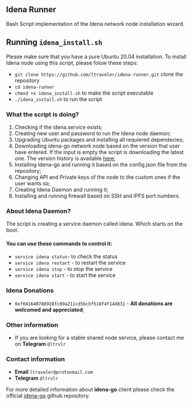 ## Idena Runner

Bash Script implementation of the Idena network node installation wizard.

## Running `idena_install.sh`

Please make sure that you have a pure Ubuntu 20.04 installation.
To install Idena node using this script, please folow these steps:
* `git clone https://github.com/ltraveler/idena-runner.git` clone the repository
* `cd idena-runner`
* `chmod +x idena_install.sh` to make the script executable
* `./idena_install.sh` to run the script

### What the script is doing?

1. Checking if the idena.service exists;
2. Creating new user and password to run the Idena node daemon;
3. Upgrading Ubuntu packages and installing all requiered dependecies;
4. Downloading idena-go network node based on the version that user have entered. If the input is empty the script is downloading the latest one. The version history is available [here](https://github.com/idena-network/idena-go/releases);
5. Installing Idena-go and running it based on the config.json file from the repository;
6. Changing API and Private keys of the node to the custom ones if the user wants so;
7. Creating Idena Daemon and running it;
8. Installing and running firewall based on SSH and IPFS port numbers.

### About Idena Daemon?
The script is creating a service daemon called idena. Which starts on the boot.
#### You can use these commands to control it:
* `service idena status`- to check the status 
* `service idena restart` - to restart the service
* `service idena stop` - to stop the service
* `service idena start` - to start the service

### Idena Donations

* `0xf041640788910fc89a211cd5bcbf518f4f14d831` - **All donations are welcomed and appreciated**;

### Other information
* If you are looking for a stable shared node service, please contact me on **Telegram**  `@ltrvlr`

### Contact information
* **Email** `ltraveler@protonmail.com`
* **Telegram** `@ltrvlr`

For more detailed information about **idena-go** client please check the official [idena-go](https://github.com/idena-network/idena-go) github repository.
